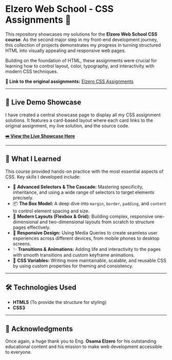 # Elzero Web School - CSS Assignments 🎨

This repository showcases my solutions for the **Elzero Web School CSS course**. As the second major step in my front-end development journey, this collection of projects demonstrates my progress in turning structured HTML into visually appealing and responsive web pages.

Building on the foundation of HTML, these assignments were crucial for learning how to control layout, color, typography, and interactivity with modern CSS techniques.

**🔗 Link to the original assignments:** [Elzero CSS Assignments](https://elzero.org/category/assignments/css-assignments/)

---

## 🚀 Live Demo Showcase

I have created a central showcase page to display all my CSS assignment solutions. It features a card-based layout where each card links to the original assignment, my live solution, and the source code.

**[➡️ View the Live Showcase Here](https://yousef-mohsen-dev.github.io/Elzero-web-school-assignments--CSS-/)**

---
## 🎯 What I Learned

This course provided hands-on practice with the most essential aspects of CSS. Key skills I developed include:

* 🎨 **Advanced Selectors & The Cascade:** Mastering specificity, inheritance, and using a wide range of selectors to target elements precisely.
* 📦 **The Box Model:** A deep dive into `margin`, `border`, `padding`, and `content` to control element spacing and size.
* 📐 **Modern Layouts (Flexbox & Grid):** Building complex, responsive one-dimensional and two-dimensional layouts from scratch to structure pages effectively.
* 📱 **Responsive Design:** Using Media Queries to create seamless user experiences across different devices, from mobile phones to desktop screens.
* ✨ **Transitions & Animations:** Adding life and interactivity to the pages with smooth transitions and custom keyframe animations.
* 🔧 **CSS Variables:** Writing more maintainable, scalable, and reusable CSS by using custom properties for theming and consistency.

---

## 🛠️ Technologies Used

* **HTML5** (To provide the structure for styling)
* **CSS3**

---

## 🙏 Acknowledgments

Once again, a huge thank you to Eng. **Osama Elzero** for his outstanding educational content and his mission to make web development accessible to everyone.
